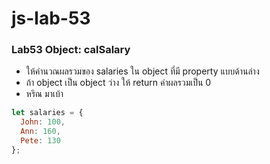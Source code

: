 # js-lab-53
### Lab53 Object: calSalary
- ให้คำนวณผลรวมของ salaries ใน object ที่มี property แบบด้านล่าง
- ถ้า object เป็น object ว่าง ให้ return ค่าผลรวมเป็น 0
- หริณ มาเบ้า

```JavaScript
let salaries = {
  John: 100,
  Ann: 160,
  Pete: 130
};
```
